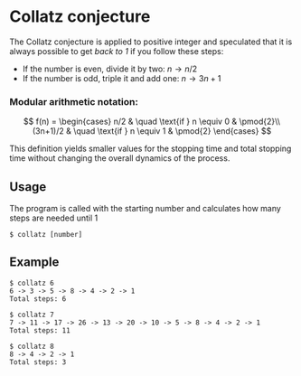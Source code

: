 # Collatz conjecture

The Collatz conjecture is applied to positive integer and speculated that it is always possible to get _back to 1_ if you follow these steps:

- If the number is even, divide it by two: $n \rightarrow n/2$
- If the number is odd, triple it and add one: $n \rightarrow 3n+1$

### Modular arithmetic notation:

$$
f(n) =
\begin{cases}
n/2   & \quad \text{if } n \equiv 0 & \pmod{2}\\
(3n+1)/2  & \quad \text{if } n \equiv 1 & \pmod{2}
\end{cases}
$$
  
This definition yields smaller values for the stopping time and total stopping time without changing the overall dynamics of the process.

## Usage

The program is called with the starting number and calculates how many steps are needed until 1

`$ collatz [number]`

## Example

```
$ collatz 6
6 -> 3 -> 5 -> 8 -> 4 -> 2 -> 1
Total steps: 6
```

```
$ collatz 7
7 -> 11 -> 17 -> 26 -> 13 -> 20 -> 10 -> 5 -> 8 -> 4 -> 2 -> 1
Total steps: 11
```

```
$ collatz 8
8 -> 4 -> 2 -> 1
Total steps: 3
```